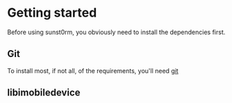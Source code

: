 # Getting started

Before using sunst0rm, you obviously need to install the dependencies first.

## Git
To install most, if not all, of the requirements, you'll need [git](https://git-scm.com/download/linux)

## libimobiledevice
